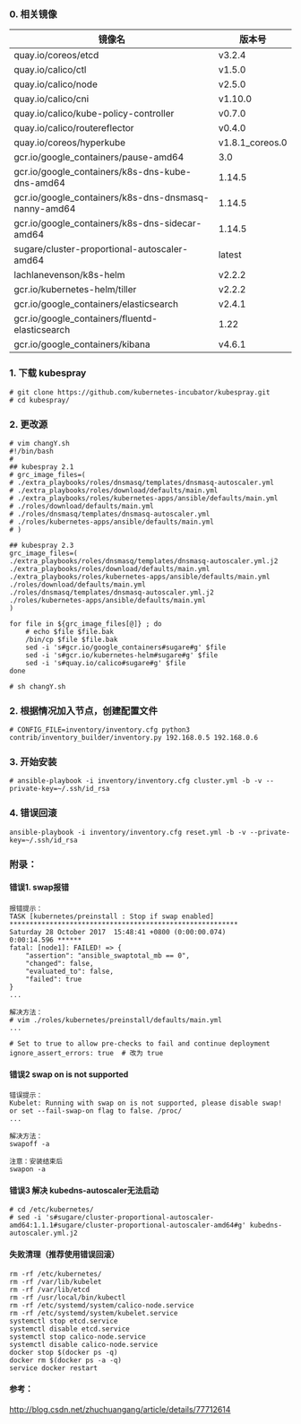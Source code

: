 ﻿### 0. 相关镜像

镜像名 | 版本号
---|---
quay.io/coreos/etcd | v3.2.4
quay.io/calico/ctl | v1.5.0
quay.io/calico/node | v2.5.0
quay.io/calico/cni | v1.10.0
quay.io/calico/kube-policy-controller | v0.7.0
quay.io/calico/routereflector | v0.4.0
quay.io/coreos/hyperkube | v1.8.1_coreos.0
gcr.io/google_containers/pause-amd64 | 3.0
gcr.io/google_containers/k8s-dns-kube-dns-amd64 | 1.14.5
gcr.io/google_containers/k8s-dns-dnsmasq-nanny-amd64 | 1.14.5
gcr.io/google_containers/k8s-dns-sidecar-amd64 | 1.14.5
sugare/cluster-proportional-autoscaler-amd64 | latest
lachlanevenson/k8s-helm | v2.2.2
gcr.io/kubernetes-helm/tiller | v2.2.2
gcr.io/google_containers/elasticsearch | v2.4.1
gcr.io/google_containers/fluentd-elasticsearch | 1.22
gcr.io/google_containers/kibana | v4.6.1

### 1. 下载 kubespray
```
# git clone https://github.com/kubernetes-incubator/kubespray.git
# cd kubespray/
```

### 2. 更改源
```
# vim changY.sh
#!/bin/bash
#
## kubespray 2.1
# grc_image_files=(
# ./extra_playbooks/roles/dnsmasq/templates/dnsmasq-autoscaler.yml
# ./extra_playbooks/roles/download/defaults/main.yml
# ./extra_playbooks/roles/kubernetes-apps/ansible/defaults/main.yml
# ./roles/download/defaults/main.yml
# ./roles/dnsmasq/templates/dnsmasq-autoscaler.yml
# ./roles/kubernetes-apps/ansible/defaults/main.yml
# )

## kubespray 2.3
grc_image_files=(
./extra_playbooks/roles/dnsmasq/templates/dnsmasq-autoscaler.yml.j2
./extra_playbooks/roles/download/defaults/main.yml
./extra_playbooks/roles/kubernetes-apps/ansible/defaults/main.yml
./roles/download/defaults/main.yml
./roles/dnsmasq/templates/dnsmasq-autoscaler.yml.j2 
./roles/kubernetes-apps/ansible/defaults/main.yml
)

for file in ${grc_image_files[@]} ; do
	# echo $file $file.bak
	/bin/cp $file $file.bak
	sed -i 's#gcr.io/google_containers#sugare#g' $file
	sed -i 's#gcr.io/kubernetes-helm#sugare#g' $file
	sed -i 's#quay.io/calico#sugare#g' $file
done

# sh changY.sh

```

### 2. 根据情况加入节点，创建配置文件
```
# CONFIG_FILE=inventory/inventory.cfg python3 contrib/inventory_builder/inventory.py 192.168.0.5 192.168.0.6 

```

### 3. 开始安装
```
# ansible-playbook -i inventory/inventory.cfg cluster.yml -b -v --private-key=~/.ssh/id_rsa
```

### 4. 错误回滚
```
ansible-playbook -i inventory/inventory.cfg reset.yml -b -v --private-key=~/.ssh/id_rsa
```



### 附录：
####  错误1. swap报错
```
报错提示：
TASK [kubernetes/preinstall : Stop if swap enabled] *********************************************************
Saturday 28 October 2017  15:48:41 +0800 (0:00:00.074)       0:00:14.596 ****** 
fatal: [node1]: FAILED! => {
    "assertion": "ansible_swaptotal_mb == 0", 
    "changed": false, 
    "evaluated_to": false, 
    "failed": true
}
...

解决方法：
# vim ./roles/kubernetes/preinstall/defaults/main.yml 
...

# Set to true to allow pre-checks to fail and continue deployment
ignore_assert_errors: true  # 改为 true
```

#### 错误2 swap on is not supported
```
错误提示：
Kubelet: Running with swap on is not supported, please disable swap! or set --fail-swap-on flag to false. /proc/
...

解决方法：
swapoff -a

注意：安装结束后
swapon -a

```
#### 错误3 解决 kubedns-autoscaler无法启动
```
# cd /etc/kubernetes/
# sed -i 's#sugare/cluster-proportional-autoscaler-amd64:1.1.1#sugare/cluster-proportional-autoscaler-amd64#g' kubedns-autoscaler.yml.j2
```

#### 失败清理（推荐使用错误回滚）
```
rm -rf /etc/kubernetes/
rm -rf /var/lib/kubelet
rm -rf /var/lib/etcd
rm -rf /usr/local/bin/kubectl
rm -rf /etc/systemd/system/calico-node.service
rm -rf /etc/systemd/system/kubelet.service
systemctl stop etcd.service
systemctl disable etcd.service
systemctl stop calico-node.service
systemctl disable calico-node.service
docker stop $(docker ps -q)
docker rm $(docker ps -a -q)
service docker restart
```

#### 参考：
http://blog.csdn.net/zhuchuangang/article/details/77712614



